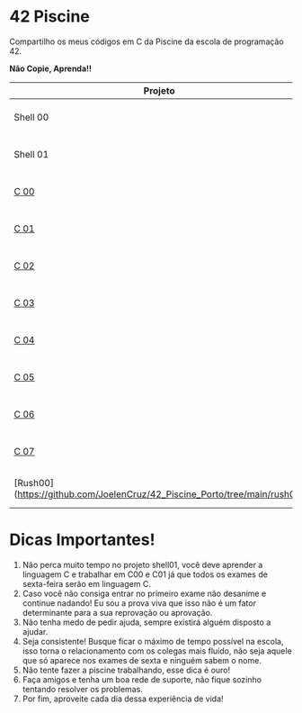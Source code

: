 # 42 Piscine

Compartilho os meus códigos em C da Piscine da escola de programação 42. 

**Não Copie, Aprenda!!**

| Projeto  |  Nota |  Data  |
| ---------|------ | ------ |
| Shell 00 |  100% | 14-7-22|
| Shell 01 |  100% | 16-7-22|
|[C 00](https://github.com/JoelenCruz/42_Piscine_Porto/tree/main/C00_joelen) |  100% | 20-7-22|
|[C 01](https://github.com/JoelenCruz/42_Piscine_Porto/tree/main/C01_joelen) |  65% | 23-7-22|
|[C 02](https://github.com/JoelenCruz/42_Piscine_Porto/tree/main/C02_joelen) |  100% | 24-7-22|
|[C 03](https://github.com/JoelenCruz/42_Piscine_Porto/tree/main/C03_joelen)|  85% | 26-7-22|
|[C 04](https://github.com/JoelenCruz/42_Piscine_Porto/tree/main/C04_joelen) |  80% | 28-7-22|
|[C 05](https://github.com/JoelenCruz/42_Piscine_Porto/tree/main/C05_joelen) |  80% | 28-7-22|
|[C 06](https://github.com/JoelenCruz/42_Piscine_Porto/tree/main/C06_joelen) |  100% | 02-8-22|
|[C 07](https://github.com/JoelenCruz/42_Piscine_Porto/tree/main/C07_joelen) |  60% | 31-7-22|
|[Rush00] (https://github.com/JoelenCruz/42_Piscine_Porto/tree/main/rush00) |  100% | 17-7-22|


# Dicas Importantes!

1) Não perca muito tempo no projeto shell01, você deve aprender a linguagem C e trabalhar em C00 e C01 já que todos os exames de sexta-feira serão em linguagem C.
2) Caso você não consiga entrar no primeiro exame não desanime e continue nadando! Eu sou a prova viva que isso não é um fator determinante para a sua reprovação ou aprovação.
3) Não tenha medo de pedir ajuda, sempre existirá alguém disposto a ajudar.
4) Seja consistente! Busque ficar o máximo de tempo possível na escola, isso torna o relacionamento com os colegas mais fluído, não seja aquele que só aparece nos exames de sexta e ninguém sabem o nome.
5) Não tente fazer a piscine trabalhando, esse dica é ouro!
6) Faça amigos e tenha um boa rede de suporte, não fique sozinho tentando resolver os problemas.
7) Por fim, aproveite cada dia dessa experiência de vida!
